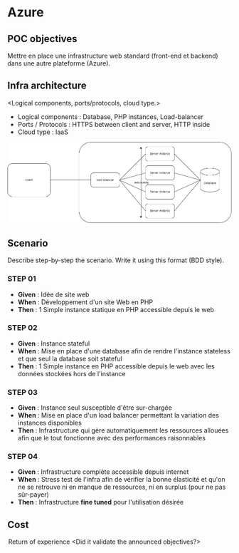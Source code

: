 # Azure

## POC objectives
Mettre en place une infrastructure web standard (front-end et backend) dans une autre plateforme (Azure).

## Infra architecture

<Logical components, ports/protocols, cloud type.>

- Logical components : Database, PHP instances, Load-balancer
- Ports / Protocols : HTTPS between client and server, HTTP inside
- Cloud type : IaaS

![Diagramme d'architecture](./assets/img/Infra_CLD_workshop.drawio.png)

## Scenario

Describe step-by-step the scenario. Write it using this format (BDD style).

### STEP 01

- **Given** : Idée de site web
- **When** : Développement d'un site Web en PHP
- **Then** : 1 Simple instance statique en PHP accessible depuis le web

### STEP 02

- **Given** : Instance stateful
- **When** : Mise en place d'une database afin de rendre l'instance stateless et que seul la database soit stateful
- **Then** : 1 Simple instance en PHP accessible depuis le web avec les données stockées hors de l'instance

### STEP 03

- **Given** : Instance seul susceptible d'être sur-chargée
- **When** : Mise en place d'un load balancer permettant la variation des instances disponibles
- **Then** : Infrastructure qui gère automatiquement les ressources allouées afin que le tout fonctionne avec des performances raisonnables

### STEP 04

- **Given** : Infrastructure complète accessible depuis internet
- **When** : Stress test de l'infra afin de vérifier la bonne élasticité et qu'on ne se retrouve ni en manque de ressources, ni en surplus (pour ne pas sûr-payer)
- **Then** : Infrastructure **fine tuned** pour l'utilisation désirée

## Cost

<analysis of load-related costs.>

<option to reduce or adapt costs (practices, subscription)>

## Return of experience

<take a position on the poc that has been produced.>

<Did it validate the announced objectives?>
